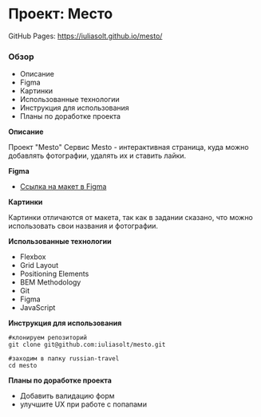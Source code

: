 # Проект: Место
GitHub Pages: https://iuliasolt.github.io/mesto/
### Обзор
* Описание
* Figma
* Картинки
* Использованные технологии
* Инструкция для использования
* Планы по доработке проекта


**Описание**

Проект "Mesto"
Cервис Mesto - интерактивная страница, куда можно добавлять фотографии, удалять их и ставить лайки.

**Figma**

* [Ссылка на макет в Figma](https://www.figma.com/file/2cn9N9jSkmxD84oJik7xL7/JavaScript.-Sprint-4?node-id=0%3A1)

**Картинки**

Картинки отличаются от макета, так как в задании сказано, что можно использовать свои названия и фотографии.



**Использованные технологии**

* Flexbox
* Grid Layout
* Positioning Elements
* BEM Methodology
* Git
* Figma
* JavaScript

**Инструкция для использования**
```
#клонируем репозиторий
git clone git@github.com:iuliasolt/mesto.git

#заходим в папку russian-travel
cd mesto
```


**Планы по доработке проекта**
* Добавить валидацию форм
* улучшите UX при работе с попапами
